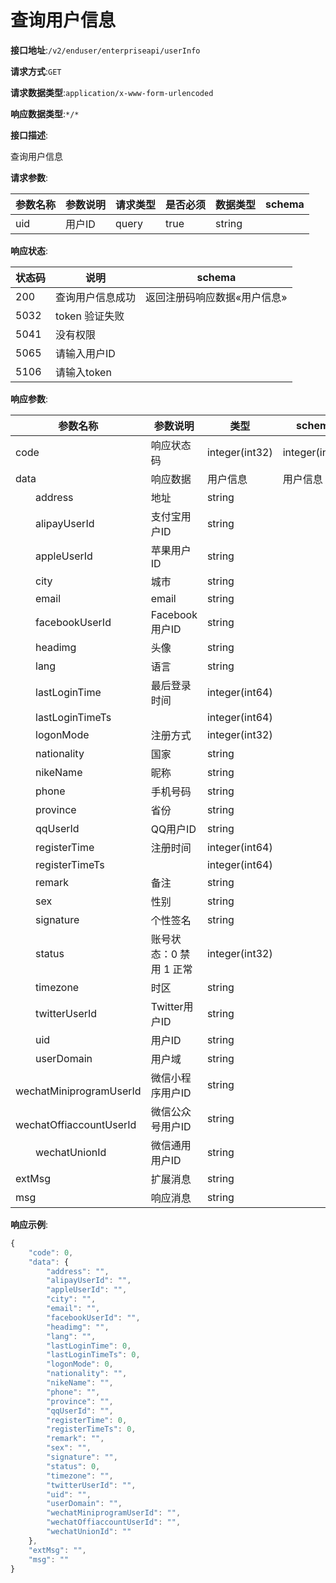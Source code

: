 # 查询用户信息


**接口地址**:`/v2/enduser/enterpriseapi/userInfo`


**请求方式**:`GET`


**请求数据类型**:`application/x-www-form-urlencoded`


**响应数据类型**:`*/*`

**接口描述**:<p>查询用户信息</p>


**请求参数**:


| 参数名称 | 参数说明 | 请求类型 | 是否必须 | 数据类型 | schema |
| -------- | -------- | -------- | -------- | -------- | ------ |
| uid      | 用户ID   | query    | true     | string   |        |


**响应状态**:


| 状态码 | 说明             | schema                       |
| ------ | ---------------- | ---------------------------- |
| 200    | 查询用户信息成功 | 返回注册码响应数据«用户信息» |
| 5032   | token 验证失败   |                              |
| 5041   | 没有权限         |                              |
| 5065   | 请输入用户ID     |                              |
| 5106   | 请输入token      |                              |


**响应参数**:


| 参数名称                            | 参数说明                 | 类型           | schema         |
| ----------------------------------- | ------------------------ | -------------- | -------------- |
| code                                | 响应状态码               | integer(int32) | integer(int32) |
| data                                | 响应数据                 | 用户信息       | 用户信息       |
| &emsp;&emsp;address                 | 地址                     | string         |                |
| &emsp;&emsp;alipayUserId            | 支付宝用户ID             | string         |                |
| &emsp;&emsp;appleUserId             | 苹果用户ID               | string         |                |
| &emsp;&emsp;city                    | 城市                     | string         |                |
| &emsp;&emsp;email                   | email                    | string         |                |
| &emsp;&emsp;facebookUserId          | Facebook用户ID           | string         |                |
| &emsp;&emsp;headimg                 | 头像                     | string         |                |
| &emsp;&emsp;lang                    | 语言                     | string         |                |
| &emsp;&emsp;lastLoginTime           | 最后登录时间             | integer(int64) |                |
| &emsp;&emsp;lastLoginTimeTs         |                          | integer(int64) |                |
| &emsp;&emsp;logonMode               | 注册方式                 | integer(int32) |                |
| &emsp;&emsp;nationality             | 国家                     | string         |                |
| &emsp;&emsp;nikeName                | 昵称                     | string         |                |
| &emsp;&emsp;phone                   | 手机号码                 | string         |                |
| &emsp;&emsp;province                | 省份                     | string         |                |
| &emsp;&emsp;qqUserId                | QQ用户ID                 | string         |                |
| &emsp;&emsp;registerTime            | 注册时间                 | integer(int64) |                |
| &emsp;&emsp;registerTimeTs          |                          | integer(int64) |                |
| &emsp;&emsp;remark                  | 备注                     | string         |                |
| &emsp;&emsp;sex                     | 性别                     | string         |                |
| &emsp;&emsp;signature               | 个性签名                 | string         |                |
| &emsp;&emsp;status                  | 账号状态：0 禁用  1 正常 | integer(int32) |                |
| &emsp;&emsp;timezone                | 时区                     | string         |                |
| &emsp;&emsp;twitterUserId           | Twitter用户ID            | string         |                |
| &emsp;&emsp;uid                     | 用户ID                   | string         |                |
| &emsp;&emsp;userDomain              | 用户域                   | string         |                |
| &emsp;&emsp;wechatMiniprogramUserId | 微信小程序用户ID         | string         |                |
| &emsp;&emsp;wechatOffiaccountUserId | 微信公众号用户ID         | string         |                |
| &emsp;&emsp;wechatUnionId           | 微信通用用户ID           | string         |                |
| extMsg                              | 扩展消息                 | string         |                |
| msg                                 | 响应消息                 | string         |                |


**响应示例**:
```javascript
{
	"code": 0,
	"data": {
		"address": "",
		"alipayUserId": "",
		"appleUserId": "",
		"city": "",
		"email": "",
		"facebookUserId": "",
		"headimg": "",
		"lang": "",
		"lastLoginTime": 0,
		"lastLoginTimeTs": 0,
		"logonMode": 0,
		"nationality": "",
		"nikeName": "",
		"phone": "",
		"province": "",
		"qqUserId": "",
		"registerTime": 0,
		"registerTimeTs": 0,
		"remark": "",
		"sex": "",
		"signature": "",
		"status": 0,
		"timezone": "",
		"twitterUserId": "",
		"uid": "",
		"userDomain": "",
		"wechatMiniprogramUserId": "",
		"wechatOffiaccountUserId": "",
		"wechatUnionId": ""
	},
	"extMsg": "",
	"msg": ""
}
```
